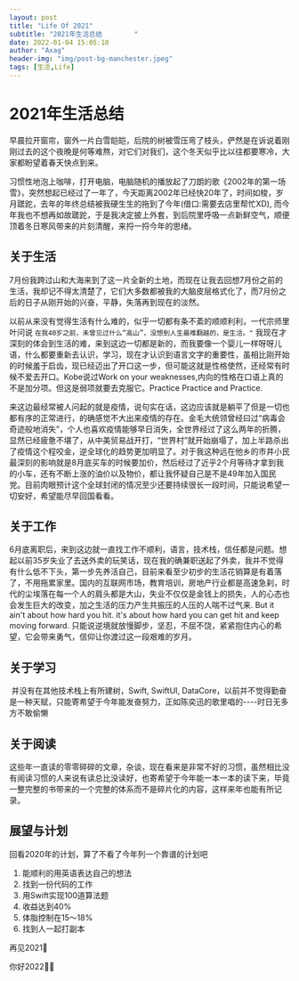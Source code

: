 ```yaml
---
layout: post
title: "Life Of 2021"
subtitle: "2021年生活总结		"
date: 2022-01-04 15:05:10
author: "Axag"
header-img: "img/post-bg-manchester.jpeg"
tags: [生活,Life]
---
```


# 2021年生活总结		

​		早晨拉开窗帘，窗外一片白雪皑皑，后院的树被雪压弯了枝头，俨然是在诉说着刚刚过去的这个夜晚是何等难熬，对它们对我们，这个冬天似乎比以往都要寒冷，大家都盼望着春天快点到来。

​		习惯性地泡上咖啡，打开电脑，电脑随机的播放起了刀朗的歌《2002年的第一场雪》，突然想起已经过了一年了，今天距离2002年已经快20年了，时间如梭，岁月蹉跎，去年的年终总结被我硬生生的拖到了今年(借口:需要去店里帮忙XD), 而今年我也不想再如故蹉跎，于是我决定披上外套，到后院里呼吸一点新鲜空气，顺便顶着冬日寒风带来的片刻清醒，来捋一捋今年的思绪。        

## 关于生活

​		7月份我跨过山和大海来到了这一片全新的土地，而现在让我去回想7月份之前的生活，我却记不得太清楚了，它们大多数都被我的大脑皮层格式化了，而7月份之后的日子从刚开始的兴奋，平静，失落再到现在的淡然。

​		以前从来没有觉得生活有什么难的，似乎一切都有条不紊的顺顺利利，一代宗师里叶问说 ```在我40岁之前，未曾见过什么“高山”，没想到人生最难翻越的，是生活。"``` 我现在才深刻的体会到生活的难，来到这边一切都是新的，而我要像一个婴儿一样呀呀儿语，什么都要重新去认识，学习，现在才认识到语言文字的重要性，虽相比刚开始的时候羞于启齿，现已经迈出了开口这一步，但可能这就是性格使然，还经常有时候不爱去开口。Kobe说过Work on your weaknesses,内向的性格在口语上真的不是加分项。但这是弱项就要去克服它。Practice Practice and Practice.

​		来这边最经常被人问起的就是疫情，说句实在话，这边应该就是躺平了但是一切也都有序的正常进行，的确感觉不大出来疫情的存在。金毛大统领曾经曰过“病毒会奇迹般地消失”，个人也喜欢疫情能够早日消失，全世界经过了这么两年的折腾，显然已经疲惫不堪了，从中美贸易战开打，“世界村”就开始崩塌了，加上半路杀出了疫情这个程咬金，逆全球化的趋势更加明显了。对于我这种远在他乡的市井小民最深刻的影响就是8月底买车的时候要加价，然后经过了近乎2个月等待才拿到我的小车，还有不断上涨的油价以及物价，都让我怀疑自己是不是49年加入国民党。目前肉眼预计这个全球封闭的情况至少还要持续很长一段时间，只能说希望一切安好，希望能尽早回国看看。

## 关于工作

6月底离职后，来到这边就一直找工作不顺利，语言，技术栈，信任都是问题。想起以前35岁失业了去送外卖的玩笑话，现在我的确兼职送起了外卖，我并不觉得有什么低不下头，第一步先养活自己，目前来看至少初步的生活花销算是有着落了，不用拖累家里。国内的互联网市场，教育培训，房地产行业都是高速急刹，时代的尘埃落在每一个人的肩头都是大山，失业不仅仅是金钱上的损失，人的心态也会发生巨大的改变，加之生活的压力产生共振压的人压的人喘不过气来. But it ain't about how hard you hit. it's about how hard you can get hit and keep moving forward. 只能说逆境就放慢脚步，坚忍，不屈不饶，紧紧抱住内心的希望，它会带来勇气，信仰让你渡过这一段艰难的岁月。

## 关于学习

​	并没有在其他技术栈上有所建树，Swift, SwiftUI, DataCore，以前并不觉得勤奋是一种天赋，只能寄希望于今年能发奋努力，正如陈奕迅的歌里唱的----时日无多 方不敢偷懒 

## 关于阅读

​		这些年一直读的零零碎碎的文章，杂谈，现在看来是非常不好的习惯，虽然相比没有阅读习惯的人来说有读总比没读好，也寄希望于今年能一本一本的读下来，毕竟一整完整的书带来的一个完整的体系而不是碎片化的内容，这样来年也能有所记录。



## 展望与计划

回看2020年的计划，算了不看了今年列一个靠谱的计划吧

1. 能顺利的用英语表达自己的想法
2. 找到一份代码的工作
3. 用Swift实现100道算法题
4. 收益达到40%
5. 体脂控制在15～18%
5. 找到人一起打副本

再见2021👋

你好2022🙋‍♂️






